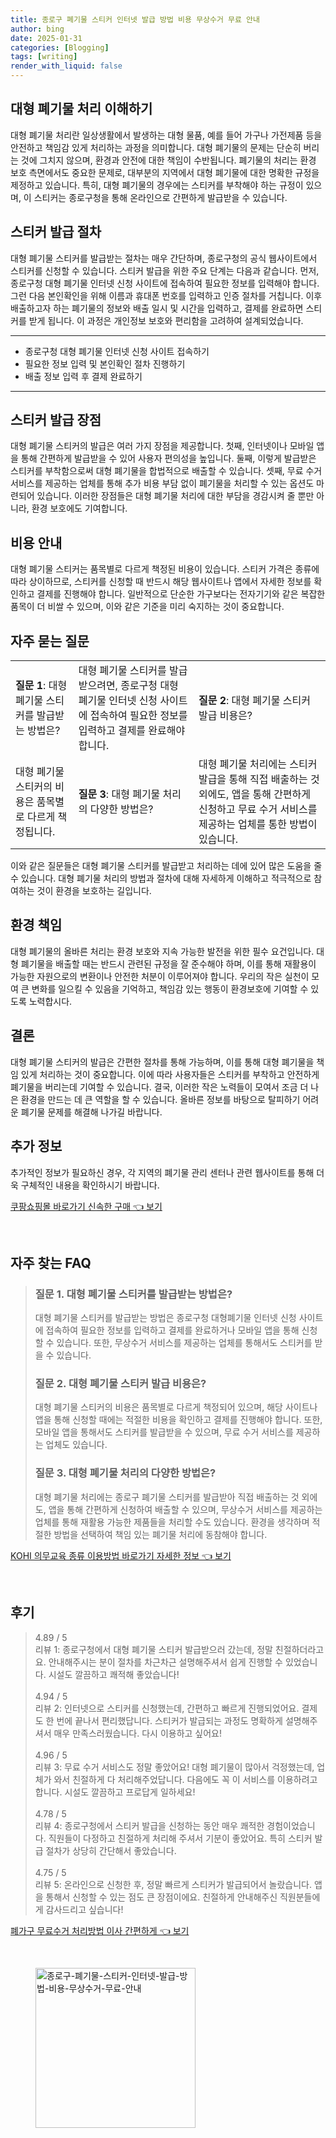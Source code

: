 ```yaml
---
title: 종로구 폐기물 스티커 인터넷 발급 방법 비용 무상수거 무료 안내
author: bing
date: 2025-01-31
categories: [Blogging]
tags: [writing]
render_with_liquid: false
---
```



<h2 id='대형 폐기물 처리 이해하기'>대형 폐기물 처리 이해하기</h2>

<p>대형 폐기물 처리란 일상생활에서 발생하는 대형 물품, 예를 들어 가구나 가전제품 등을 안전하고 책임감 있게 처리하는 과정을 의미합니다. 대형 폐기물의 문제는 단순히 버리는 것에 그치지 않으며, 환경과 안전에 대한 책임이 수반됩니다. 폐기물의 처리는 환경 보호 측면에서도 중요한 문제로, 대부분의 지역에서 대형 폐기물에 대한 명확한 규정을 제정하고 있습니다. 특히, 대형 폐기물의 경우에는 스티커를 부착해야 하는 규정이 있으며, 이 스티커는 종로구청을 통해 온라인으로 간편하게 발급받을 수 있습니다.</p>

<h2 id='스티커 발급 절차'>스티커 발급 절차</h2>

<p>대형 폐기물 스티커를 발급받는 절차는 매우 간단하며, 종로구청의 공식 웹사이트에서 스티커를 신청할 수 있습니다. 스티커 발급을 위한 주요 단계는 다음과 같습니다. 먼저, 종로구청 대형 폐기물 인터넷 신청 사이트에 접속하여 필요한 정보를 입력해야 합니다. 그런 다음 본인확인을 위해 이름과 휴대폰 번호를 입력하고 인증 절차를 거칩니다. 이후 배출하고자 하는 폐기물의 정보와 배출 일시 및 시간을 입력하고, 결제를 완료하면 스티커를 받게 됩니다. 이 과정은 개인정보 보호와 편리함을 고려하여 설계되었습니다.</p>

<hr />

<ul>
    <li>종로구청 대형 폐기물 인터넷 신청 사이트 접속하기</li>
    <li>필요한 정보 입력 및 본인확인 절차 진행하기</li>
    <li>배출 정보 입력 후 결제 완료하기</li>
</ul>

<hr />

<h2 id='스티커 발급 장점'>스티커 발급 장점</h2>

<p>대형 폐기물 스티커의 발급은 여러 가지 장점을 제공합니다. 첫째, 인터넷이나 모바일 앱을 통해 간편하게 발급받을 수 있어 사용자 편의성을 높입니다. 둘째, 이렇게 발급받은 스티커를 부착함으로써 대형 폐기물을 합법적으로 배출할 수 있습니다. 셋째, 무료 수거 서비스를 제공하는 업체를 통해 추가 비용 부담 없이 폐기물을 처리할 수 있는 옵션도 마련되어 있습니다. 이러한 장점들은 대형 폐기물 처리에 대한 부담을 경감시켜 줄 뿐만 아니라, 환경 보호에도 기여합니다.</p>

<h2 id='비용 안내'>비용 안내</h2>

<p>대형 폐기물 스티커는 품목별로 다르게 책정된 비용이 있습니다. 스티커 가격은 종류에 따라 상이하므로, 스티커를 신청할 때 반드시 해당 웹사이트나 앱에서 자세한 정보를 확인하고 결제를 진행해야 합니다. 일반적으로 단순한 가구보다는 전자기기와 같은 복잡한 품목이 더 비쌀 수 있으며, 이와 같은 기준을 미리 숙지하는 것이 중요합니다.</p>

<h2 id='자주 묻는 질문'>자주 묻는 질문</h2>

<table>
    <tr>
        <td><b>질문 1</b>: 대형 폐기물 스티커를 발급받는 방법은?</td>
        <td>대형 폐기물 스티커를 발급받으려면, 종로구청 대형 폐기물 인터넷 신청 사이트에 접속하여 필요한 정보를 입력하고 결제를 완료해야 합니다.</td>
        <td><b>질문 2</b>: 대형 폐기물 스티커 발급 비용은?</td>
    </tr>
    <tr>
        <td>대형 폐기물 스티커의 비용은 품목별로 다르게 책정됩니다.</td>
        <td><b>질문 3</b>: 대형 폐기물 처리의 다양한 방법은?</td>
        <td>대형 폐기물 처리에는 스티커 발급을 통해 직접 배출하는 것 외에도, 앱을 통해 간편하게 신청하고 무료 수거 서비스를 제공하는 업체를 통한 방법이 있습니다.</td>
    </tr>
</table>

<p>이와 같은 질문들은 대형 폐기물 스티커를 발급받고 처리하는 데에 있어 많은 도움을 줄 수 있습니다. 대형 폐기물 처리의 방법과 절차에 대해 자세하게 이해하고 적극적으로 참여하는 것이 환경을 보호하는 길입니다.</p>

<h2 id='환경 책임'>환경 책임</h2>

<p>대형 폐기물의 올바른 처리는 환경 보호와 지속 가능한 발전을 위한 필수 요건입니다. 대형 폐기물을 배출할 때는 반드시 관련된 규정을 잘 준수해야 하며, 이를 통해 재활용이 가능한 자원으로의 변환이나 안전한 처분이 이루어져야 합니다. 우리의 작은 실천이 모여 큰 변화를 일으킬 수 있음을 기억하고, 책임감 있는 행동이 환경보호에 기여할 수 있도록 노력합시다.</p>

<h2 id='결론'>결론</h2>

<p>대형 폐기물 스티커의 발급은 간편한 절차를 통해 가능하며, 이를 통해 대형 폐기물을 책임 있게 처리하는 것이 중요합니다. 이에 따라 사용자들은 스티커를 부착하고 안전하게 폐기물을 버리는데 기여할 수 있습니다. 결국, 이러한 작은 노력들이 모여서 조금 더 나은 환경을 만드는 데 큰 역할을 할 수 있습니다. 올바른 정보를 바탕으로 탈피하기 어려운 폐기물 문제를 해결해 나가길 바랍니다.</p>

<h2 id='추가 정보'>추가 정보</h2>

<p>추가적인 정보가 필요하신 경우, 각 지역의 폐기물 관리 센터나 관련 웹사이트를 통해 더욱 구체적인 내용을 확인하시기 바랍니다.</p>


<p><a class="click-button" title="쿠팡쇼핑몰 바로가기 신속한 구매" href="https://yellowplanner.github.io/posts/%EC%BF%A0%ED%8C%A1%EC%87%BC%ED%95%91%EB%AA%B0-%EB%B0%94%EB%A1%9C%EA%B0%80%EA%B8%B0-%EC%8B%A0%EC%86%8D%ED%95%9C-%EA%B5%AC%EB%A7%A4/" rel="dofollow">쿠팡쇼핑몰 바로가기 신속한 구매 👈 보기</a></p><br>
<h2 id='자주_찾는_FAQ'>자주 찾는 FAQ</h2>
<div itemscope="" itemtype="https://schema.org/FAQPage"> 
<blockquote> 
<div itemscope="" itemprop="mainEntity" itemtype="https://schema.org/Question"> 
<h3 itemprop="name">질문 1. 대형 폐기물 스티커를 발급받는 방법은?</h3> 
<div itemscope="" itemprop="acceptedAnswer" itemtype="https://schema.org/Answer"> 
<span itemprop="text"> 
<p>대형 폐기물 스티커를 발급받는 방법은 종로구청 대형폐기물 인터넷 신청 사이트에 접속하여 필요한 정보를 입력하고 결제를 완료하거나 모바일 앱을 통해 신청할 수 있습니다. 또한, 무상수거 서비스를 제공하는 업체를 통해서도 스티커를 받을 수 있습니다.</p> 
</span> 
</div> 
</div> 
<div itemscope="" itemprop="mainEntity" itemtype="https://schema.org/Question"> 
<h3 itemprop="name">질문 2. 대형 폐기물 스티커 발급 비용은?</h3> 
<div itemscope="" itemprop="acceptedAnswer" itemtype="https://schema.org/Answer"> 
<span itemprop="text"> 
<p>대형 폐기물 스티커의 비용은 품목별로 다르게 책정되어 있으며, 해당 사이트나 앱을 통해 신청할 때에는 적절한 비용을 확인하고 결제를 진행해야 합니다. 또한, 모바일 앱을 통해서도 스티커를 발급받을 수 있으며, 무료 수거 서비스를 제공하는 업체도 있습니다.</p> 
</span> 
</div> 
</div> 
<div itemscope="" itemprop="mainEntity" itemtype="https://schema.org/Question"> 
<h3 itemprop="name">질문 3. 대형 폐기물 처리의 다양한 방법은?</h3> 
<div itemscope="" itemprop="acceptedAnswer" itemtype="https://schema.org/Answer"> 
<span itemprop="text"> 
<p>대형 폐기물 처리에는 종로구 폐기물 스티커를 발급받아 직접 배출하는 것 외에도, 앱을 통해 간편하게 신청하여 배출할 수 있으며, 무상수거 서비스를 제공하는 업체를 통해 재활용 가능한 제품들을 처리할 수도 있습니다. 환경을 생각하며 적절한 방법을 선택하여 책임 있는 폐기물 처리에 동참해야 합니다.</p> 
</span> 
</div> 
</div> 
</blockquote> 
</div>
<p><a class="click-button" title="KOHI 의무교육 종류 이용방법 바로가기 자세한 정보" href="https://yellowplanner.github.io/posts/KOHI-%EC%9D%98%EB%AC%B4%EA%B5%90%EC%9C%A1-%EC%A2%85%EB%A5%98-%EC%9D%B4%EC%9A%A9%EB%B0%A9%EB%B2%95-%EB%B0%94%EB%A1%9C%EA%B0%80%EA%B8%B0-%EC%9E%90%EC%84%B8%ED%95%9C-%EC%A0%95%EB%B3%B4/" rel="dofollow">KOHI 의무교육 종류 이용방법 바로가기 자세한 정보 👈 보기</a></p><br>
<h2 id='후기'>후기</h2>
<div itemscope itemtype="https://schema.org/Product">
  <blockquote>
  <div itemprop="review" itemscope itemtype="https://schema.org/Review">
      <div itemprop="reviewRating" itemscope itemtype="https://schema.org/Rating"> <span itemprop="ratingValue">4.89</span> / <span itemprop="bestRating">5</span> </div>
      <span itemprop="reviewBody">리뷰 1: 종로구청에서 대형 폐기물 스티커 발급받으러 갔는데, 정말 친절하더라고요. 안내해주시는 분이 절차를 차근차근 설명해주셔서 쉽게 진행할 수 있었습니다. 시설도 깔끔하고 쾌적해 좋았습니다!</span>
  </div>
  <br>
  <div itemprop="review" itemscope itemtype="https://schema.org/Review">
      <div itemprop="reviewRating" itemscope itemtype="https://schema.org/Rating"> <span itemprop="ratingValue">4.94</span> / <span itemprop="bestRating">5</span> </div>
      <span itemprop="reviewBody">리뷰 2: 인터넷으로 스티커를 신청했는데, 간편하고 빠르게 진행되었어요. 결제도 한 번에 끝나서 편리했답니다. 스티커가 발급되는 과정도 명확하게 설명해주셔서 매우 만족스러웠습니다. 다시 이용하고 싶어요!</span>
  </div>
  <br>
  <div itemprop="review" itemscope itemtype="https://schema.org/Review">
      <div itemprop="reviewRating" itemscope itemtype="https://schema.org/Rating"> <span itemprop="ratingValue">4.96</span> / <span itemprop="bestRating">5</span> </div>
      <span itemprop="reviewBody">리뷰 3: 무료 수거 서비스도 정말 좋았어요! 대형 폐기물이 많아서 걱정했는데, 업체가 와서 친절하게 다 처리해주었답니다. 다음에도 꼭 이 서비스를 이용하려고 합니다. 시설도 깔끔하고 프로답게 일하세요!</span>
  </div>
  <br>
  <div itemprop="review" itemscope itemtype="https://schema.org/Review">
      <div itemprop="reviewRating" itemscope itemtype="https://schema.org/Rating"> <span itemprop="ratingValue">4.78</span> / <span itemprop="bestRating">5</span> </div>
      <span itemprop="reviewBody">리뷰 4: 종로구청에서 스티커 발급을 신청하는 동안 매우 쾌적한 경험이었습니다. 직원들이 다정하고 친절하게 처리해 주셔서 기분이 좋았어요. 특히 스티커 발급 절차가 상당히 간단해서 좋았습니다.</span>
  </div>
  <br>
  <div itemprop="review" itemscope itemtype="https://schema.org/Review">
      <div itemprop="reviewRating" itemscope itemtype="https://schema.org/Rating"> <span itemprop="ratingValue">4.75</span> / <span itemprop="bestRating">5</span> </div>
      <span itemprop="reviewBody">리뷰 5: 온라인으로 신청한 후, 정말 빠르게 스티커가 발급되어서 놀랐습니다. 앱을 통해서 신청할 수 있는 점도 큰 장점이에요. 친절하게 안내해주신 직원분들에게 감사드리고 싶습니다!</span>
  </div>
  </blockquote>
</div>
<p><a class="click-button" title="폐가구 무료수거 처리방법 이사 간편하게" href="https://yellowplanner.github.io/posts/%ED%8F%90%EA%B0%80%EA%B5%AC-%EB%AC%B4%EB%A3%8C%EC%88%98%EA%B1%B0-%EC%B2%98%EB%A6%AC%EB%B0%A9%EB%B2%95-%EC%9D%B4%EC%82%AC-%EA%B0%84%ED%8E%B8%ED%95%98%EA%B2%8C/" rel="dofollow">폐가구 무료수거 처리방법 이사 간편하게 👈 보기</a></p><br>
<figure class="image"><img src="https://yellowplanner.github.io/assets/img/thumbnail/종로구-폐기물-스티커-인터넷-발급-방법-비용-무상수거-무료-안내.webp" alt="종로구-폐기물-스티커-인터넷-발급-방법-비용-무상수거-무료-안내" width="256" height="256"></figure>